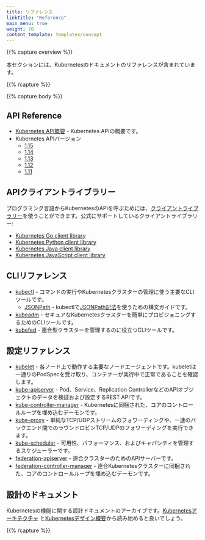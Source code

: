 ```yaml
---
title: リファレンス
linkTitle: "Reference"
main_menu: true
weight: 70
content_template: templates/concept
---
```


{{% capture overview %}}

本セクションには、Kubernetesのドキュメントのリファレンスが含まれています。

{{% /capture %}}

{{% capture body %}}

## API Reference

* [Kubernetes API概要](/docs/reference/using-api/api-overview/) - Kubernetes APIの概要です。
* Kubernetes APIバージョン
  * [1.15](/docs/reference/generated/kubernetes-api/v1.15/)
  * [1.14](/docs/reference/generated/kubernetes-api/v1.14/)
  * [1.13](/docs/reference/generated/kubernetes-api/v1.13/)
  * [1.12](/docs/reference/generated/kubernetes-api/v1.12/)
  * [1.11](/docs/reference/generated/kubernetes-api/v1.11/)

## APIクライアントライブラリー

プログラミング言語からKubernetesのAPIを呼ぶためには、[クライアントライブラリー](/docs/reference/using-api/client-libraries/)を使うことができます。公式にサポートしているクライアントライブラリー:

- [Kubernetes Go client library](https://github.com/kubernetes/client-go/)
- [Kubernetes Python client library](https://github.com/kubernetes-client/python)
- [Kubernetes Java client library](https://github.com/kubernetes-client/java)
- [Kubernetes JavaScript client library](https://github.com/kubernetes-client/javascript)

## CLIリファレンス

* [kubectl](/docs/user-guide/kubectl-overview) - コマンドの実行やKubernetesクラスターの管理に使う主要なCLIツールです。
    * [JSONPath](/docs/user-guide/jsonpath/) - kubectlで[JSONPath記法](http://goessner.net/articles/JsonPath/)を使うための構文ガイドです。
* [kubeadm](/docs/admin/kubeadm/) - セキュアなKubernetesクラスターを簡単にプロビジョニングするためのCLIツールです。
* [kubefed](/docs/admin/kubefed/) - 連合型クラスターを管理するのに役立つCLIツールです。

## 設定リファレンス

* [kubelet](/docs/admin/kubelet/) - 各ノード上で動作する主要なノードエージェントです。kubeletは一通りのPodSpecを受け取り、コンテナーが実行中で正常であることを確認します。
* [kube-apiserver](/docs/admin/kube-apiserver/) - Pod、Service、Replication ControllerなどのAPIオブジェクトのデータを検証および設定するREST APIです。
* [kube-controller-manager](/docs/admin/kube-controller-manager/) - Kubernetesに同梱された、コアのコントロールループを埋め込むデーモンです。
* [kube-proxy](/docs/admin/kube-proxy/) - 単純なTCP/UDPストリームのフォワーディングや、一連のバックエンド間でのラウンドロビンTCP/UDPのフォワーディングを実行できます。
* [kube-scheduler](/docs/admin/kube-scheduler/) - 可用性、パフォーマンス、およびキャパシティを管理するスケジューラーです。
* [federation-apiserver](/docs/admin/federation-apiserver/) - 連合クラスターのためのAPIサーバーです。
* [federation-controller-manager](/docs/admin/federation-controller-manager/) - 連合Kubernetesクラスターに同梱された、コアのコントロールループを埋め込むデーモンです。

## 設計のドキュメント

Kubernetesの機能に関する設計ドキュメントのアーカイブです。[Kubernetesアーキテクチャ](https://git.k8s.io/community/contributors/design-proposals/architecture/architecture.md) と[Kubernetesデザイン概要](https://git.k8s.io/community/contributors/design-proposals)から読み始めると良いでしょう。

{{% /capture %}}
